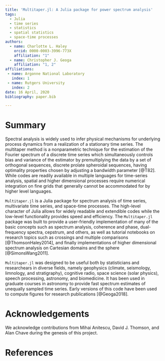 ```yaml
---
title: 'Multitaper.jl: A Julia package for power spectrum analysis'
tags:
  - Julia
  - time series
  - statistics
  - spatial statistics
  - space-time processes
authors:
  - name: Charlotte L. Haley
    orcid: 0000-0003-3996-773X
    affiliation: "1" 
  - name: Christopher J. Geoga
    affiliation: "1, 2"
affiliations:
 - name: Argonne National Laboratory
   index: 1
 - name: Rutgers University
   index: 2
date: 16 April, 2020
bibliography: paper.bib

---
```


# Summary

Spectral analysis is widely used to infer physical mechanisms for underlying process dynamics from a
realization of a stationary time series.  The multitaper method is a nonparametric technique for the
estimation of the Fourier spectrum of a discrete time series which simultaneously controls bias and
variance of the estimator by premultiplying the data by a set of orthogonal sequences, discrete
prolate spheroidal sequences, having optimality properties chosen by adjusting a bandwidth
parameter [@T82]. While codes are readily available in multiple languages for time-series analysis, spatial
and higher dimensional processes require numerical integration on fine grids that generally cannot
be accommodated for by higher level languages. 

`Multitaper.jl` is a Julia package for spectrum analysis of time series, multivariate time series,
and space-time processes. The high-level character of Julia allows for widely readable and
extendible codes while the low-level functionality provides speed and efficiency. The
`Multitaper.jl` package was built to provide a user-friendly implementation of many of the basic
concepts such as spectrum analysis, coherence and phase, dual-frequency spectra, cepstrum, and
others, as well as tutorial notebooks on research topics such as crossings and multiple comparisons
[@ThomsonHaley2014], and finally implementations of higher dimensional spectrum analysis on Cartesian
domains and the sphere [@SimonsWang2011].  

`Multitaper.jl` was designed to be useful both by statisticians and researchears in diverse fields,
namely geophysics (climate, seismology, limnology, and stratigraphy), cognitive radio,
space science (solar physics), speech processing, astronomy, and biomedicine. It has been used in
graduate courses in astronomy to provide fast spectrum estimates of unequally sampled time series.
Early versions of this code have been used to compute figures for research publications [@Geoga2018].  

# Acknowledgements

We acknowledge contributions from Mihai Anitescu, David J. Thomson, and Alan Chave during 
the genesis of this project.

# References
